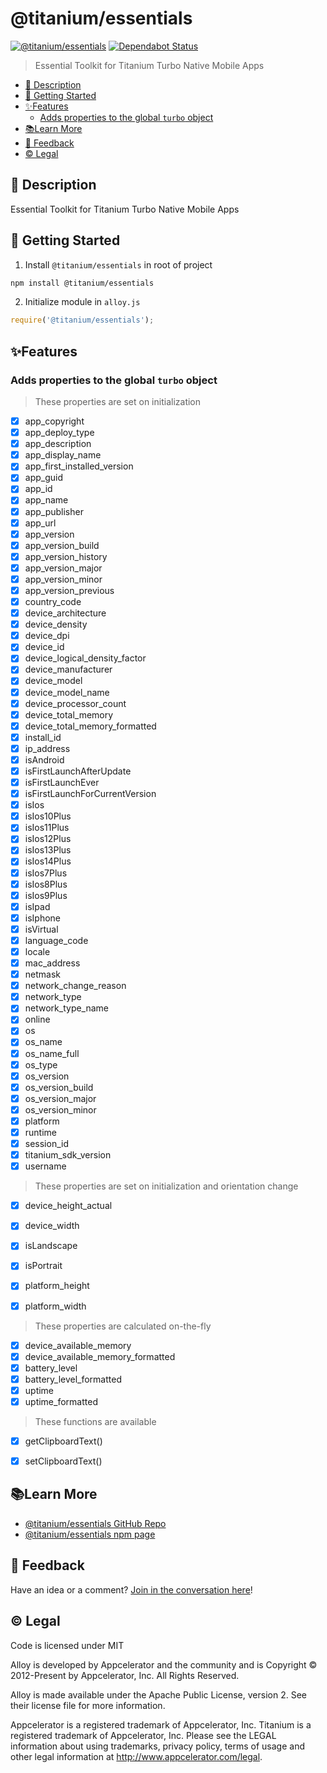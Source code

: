 # @titanium/essentials

[![@titanium/essentials](https://img.shields.io/npm/v/@titanium/essentials.png)](https://www.npmjs.com/package/@titanium/essentials)
[![Dependabot Status](https://api.dependabot.com/badges/status?host=github&repo=brentonhouse/titanium-essentials)](https://dependabot.com)

> Essential Toolkit for Titanium Turbo Native Mobile Apps

* [📝 Description](#-description)
* [🚀 Getting Started](#-getting-started)
* [✨Features](#features)
	* [Adds properties to the global `turbo` object](#adds-properties-to-the-global-turbo-object)
* [📚Learn More](#learn-more)
* [📣 Feedback](#-feedback)
* [©️ Legal](#️-legal)


## 📝 Description

Essential Toolkit for Titanium Turbo Native Mobile Apps

## 🚀 Getting Started

1. Install `@titanium/essentials` in root of project

```bash
npm install @titanium/essentials
```

2. Initialize module in `alloy.js`

```JavaScript
require('@titanium/essentials');
```

## ✨Features

### Adds properties to the global `turbo` object

> These properties are set on initialization

* [x] app_copyright
* [x] app_deploy_type
* [x] app_description
* [x] app_display_name
* [x] app_first_installed_version
* [x] app_guid
* [x] app_id
* [x] app_name
* [x] app_publisher
* [x] app_url
* [x] app_version
* [x] app_version_build
* [x] app_version_history
* [x] app_version_major
* [x] app_version_minor
* [x] app_version_previous
* [x] country_code
* [x] device_architecture
* [x] device_density
* [x] device_dpi
* [x] device_id
* [x] device_logical_density_factor
* [x] device_manufacturer
* [x] device_model
* [x] device_model_name
* [x] device_processor_count
* [x] device_total_memory
* [x] device_total_memory_formatted
* [x] install_id
* [x] ip_address
* [x] isAndroid
* [x] isFirstLaunchAfterUpdate
* [x] isFirstLaunchEver
* [x] isFirstLaunchForCurrentVersion
* [x] isIos
* [x] isIos10Plus
* [x] isIos11Plus
* [x] isIos12Plus
* [x] isIos13Plus
* [x] isIos14Plus
* [x] isIos7Plus
* [x] isIos8Plus
* [x] isIos9Plus
* [x] isIpad
* [x] isIphone
* [x] isVirtual
* [x] language_code
* [x] locale
* [x] mac_address
* [x] netmask
* [x] network_change_reason
* [x] network_type
* [x] network_type_name
* [x] online
* [x] os
* [x] os_name
* [x] os_name_full
* [x] os_type
* [x] os_version
* [x] os_version_build
* [x] os_version_major
* [x] os_version_minor
* [x] platform
* [x] runtime
* [x] session_id
* [x] titanium_sdk_version
* [x] username

> These properties are set on initialization and orientation change


* [x] device_height_actual
* [x] device_width
* [x] isLandscape
* [x] isPortrait
* [x] platform_height
* [x] platform_width


> These properties are calculated on-the-fly

* [x] device_available_memory
* [x] device_available_memory_formatted
* [x] battery_level
* [x] battery_level_formatted
* [x] uptime
* [x] uptime_formatted

> These functions are available

* [x] getClipboardText()
* [x] setClipboardText()


## 📚Learn More

- [@titanium/essentials GitHub Repo](https://github.com/brentonhouse/titanium-essentials)
- [@titanium/essentials npm page](https://npmjs.com/packages/@titanium/essentials)

## 📣 Feedback

Have an idea or a comment?  [Join in the conversation here](https://github.com/brentonhouse/titanium-essentials/issues)! 

## ©️ Legal

Code is licensed under MIT

Alloy is developed by Appcelerator and the community and is Copyright © 2012-Present by Appcelerator, Inc. All Rights Reserved.

Alloy is made available under the Apache Public License, version 2. See their license file for more information.

Appcelerator is a registered trademark of Appcelerator, Inc. Titanium is a registered trademark of Appcelerator, Inc. Please see the LEGAL information about using trademarks, privacy policy, terms of usage and other legal information at http://www.appcelerator.com/legal.